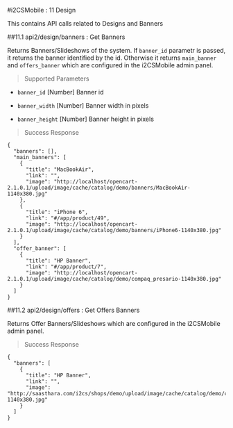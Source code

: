 #i2CSMobile : 11 Design

This contains API calls related to Designs and Banners

##11.1 api2/design/banners : Get Banners

Returns Banners/Slideshows of the system. If `banner_id` parametr is passed, it returns the banner identified by the id. Otherwise it returns `main_banner` and `offers_banner` which are configured in the i2CSMobile admin panel.

> Supported Parameters

* `banner_id` [Number] Banner id

* `banner_width` [Number] Banner width in pixels

* `banner_height` [Number] Banner height in pixels


> Success Response

```
{
  "banners": [],
  "main_banners": [
    {
      "title": "MacBookAir",
      "link": "",
      "image": "http://localhost/opencart-2.1.0.1/upload/image/cache/catalog/demo/banners/MacBookAir-1140x380.jpg"
    },
    {
      "title": "iPhone 6",
      "link": "#/app/product/49",
      "image": "http://localhost/opencart-2.1.0.1/upload/image/cache/catalog/demo/banners/iPhone6-1140x380.jpg"
    }
  ],
  "offer_banner": [
    {
      "title": "HP Banner",
      "link": "#/app/product/7",
      "image": "http://localhost/opencart-2.1.0.1/upload/image/cache/catalog/demo/compaq_presario-1140x380.jpg"
    }
  ]
}
```

##11.2 api2/design/offers : Get Offers Banners

Returns Offer Banners/Slideshows which are configured in the i2CSMobile admin panel.

> Success Response

```
{
  "banners": [
    {
      "title": "HP Banner",
      "link": "",
      "image": "http://saasthara.com/i2cs/shops/demo/upload/image/cache/catalog/demo/compaq_presario-1140x380.jpg"
    }
  ]
}
```